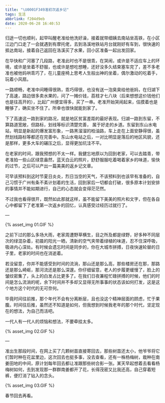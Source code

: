 ```yaml
---
title: "\U0001F349准初次返乡记"
tags: 生活
abbrlink: f204d9eb
date: 2020-06-28 16:40:53
---
```


归途一切也顺利，起早叫醒老准给他洗好澡，接着就带细姨去南站坐高铁，在小区江边门口走了一会就遇到有摩托佬，去到洛溪地铁站月台就刚好有车到，很快速的抵达南站，接着自己返回在洛溪买了水果，回小区准备一起出发回家。

在华快和广河塞了几段路，老准此时也不是很乖，在哭闹，或许是不适应车上的环境，或许是坐着不舒服，也或许是想吃想睡，还好没多久结束塞车完了，差不多老准也被他妈哄乖巧了，在儿童座椅上思考人生般出神的坐着，偶尔激动的吃着手，玩着小风扇。

<!--more-->

一路顺畅，老准中间睡得很熟，乖巧得很，也没有送一泡臭臭给他爸妈，在归湖下了高速，路边很多卖水果的，问了一摊价钱，荔枝才七八块（后来想想这价钱他们也是往高开的），比起广州便宜得多，买了一串。老准开始哭闹起来，估摸着也是睡够了，确实坐不住了。所幸也很快就能到家了。

下了高速这一路到家的路况，就是地区贫富差距的最好表现。归湖一路到东留，不算路道宽敞，但路标，划线等标识清楚完善，
属于好走的乡道。东留到东山水电站，明显是新起的爆发富形象，一路黑溜溜的柏油路，车上走在上面安静得很，虽然划线路标等都还在完善中。东山水电站之后，一对比明显是落后的地区风貌，还是那样，更多大车的碾压之后，显得更加坑洼不平。

在老家的时间，跟我预想的不太一样。我健忘地原以为回到老家，可以去踏青，带老准拍一些山区绿意盎然，蓝天白云的照片，舒舒服服吃着喝着家乡的味道，愉快的过节，之后可以产出一篇美美的返乡记文章。

可早该预料到这时节夏日炎炎，烈日当空的天气，不该预料到也该早有准备的，自己习惯于广州有条不紊计划着的生活，回到家后一切都会打破，很多原本计划安排的事情并不能如期进行，自己的心态就会变得茫茫然。

不过我也看得很开，既然如此那就这样，虽不能留下美美的照片和文字，但在各自心中都留下了老准第一次返乡的回忆，认真感受过经历过就行了。

—

{% asset_img 01.GIF %}

之前下过的那么多场大雨，老家周遭野草横生，目之所及都是绿野，好多种不同层次的绿混杂着，初晨的阳光一晒，清新的空气夹带着绿植的味道，忍不住深呼吸，吸进内心深处。有时候会遗忘时间是同步的，你在大城市拼搏，日夜快速轮替的日子里，老家的时间也在消逝着。

若没留意，你并不能感受到时间的流淌，那山还是那么高，那些楼房还在那，那路还是那么崎岖，那河流还是那么深邃。你仔细留意，老人的步履更缓慢了，脸上的皱纹密集了，头上的白发占比更多了。在我们日夜兼程忙碌拼搏的时候，他们的时间是怎么流淌的呢，余下时间并不多却又显得无所事事的状态该如何打发，这是这个地方这个时代的无可奈何。

毕竟时间往前推，那个年代不会有分离断层，且也没这个精神层面的顾虑，忙于果腹。时间往后推，虽然还不知道是如何，但我想到时候我老年的那个时代，坚定现在的想法，为自己而活吧。

一代人有一代人的烦恼和想法，不要牵挂太多。

{% asset_img 02.GIF %}

—

准出生那段时间，在网上买了几颗树苗直接寄回去，那些树苗还太小，他爷爷将它们暂时种在花盆里边，这次回去也挺多事，没去查看，还有一株杨梅树，栽种在南姜田地的中间，原计划每年回去都让准跟那些树合影一张。某天早起想着去看看杨梅树如何，去到发现那一群群南姜都开了花，长得茂密又比我还高，自己穿着短裤，便打消了钻入的念头。

{% asset_img 03.GIF %}

春节回去再看。
